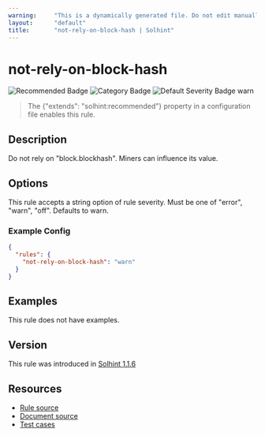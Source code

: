 ```yaml
---
warning:     "This is a dynamically generated file. Do not edit manually."
layout:      "default"
title:       "not-rely-on-block-hash | Solhint"
---
```


# not-rely-on-block-hash
![Recommended Badge](https://img.shields.io/badge/-Recommended-brightgreen)
![Category Badge](https://img.shields.io/badge/-Security%20Rules-informational)
![Default Severity Badge warn](https://img.shields.io/badge/Default%20Severity-warn-yellow)
> The {"extends": "solhint:recommended"} property in a configuration file enables this rule.


## Description
Do not rely on "block.blockhash". Miners can influence its value.

## Options
This rule accepts a string option of rule severity. Must be one of "error", "warn", "off". Defaults to warn.

### Example Config
```json
{
  "rules": {
    "not-rely-on-block-hash": "warn"
  }
}
```


## Examples
This rule does not have examples.

## Version
This rule was introduced in [Solhint 1.1.6](https://github.com/protofire/solhint/blob/v1.1.6)

## Resources
- [Rule source](https://github.com/protofire/solhint/blob/master/lib/rules/security/not-rely-on-block-hash.js)
- [Document source](https://github.com/protofire/solhint/blob/master/docs/rules/security/not-rely-on-block-hash.md)
- [Test cases](https://github.com/protofire/solhint/blob/master/test/rules/security/not-rely-on-block-hash.js)
